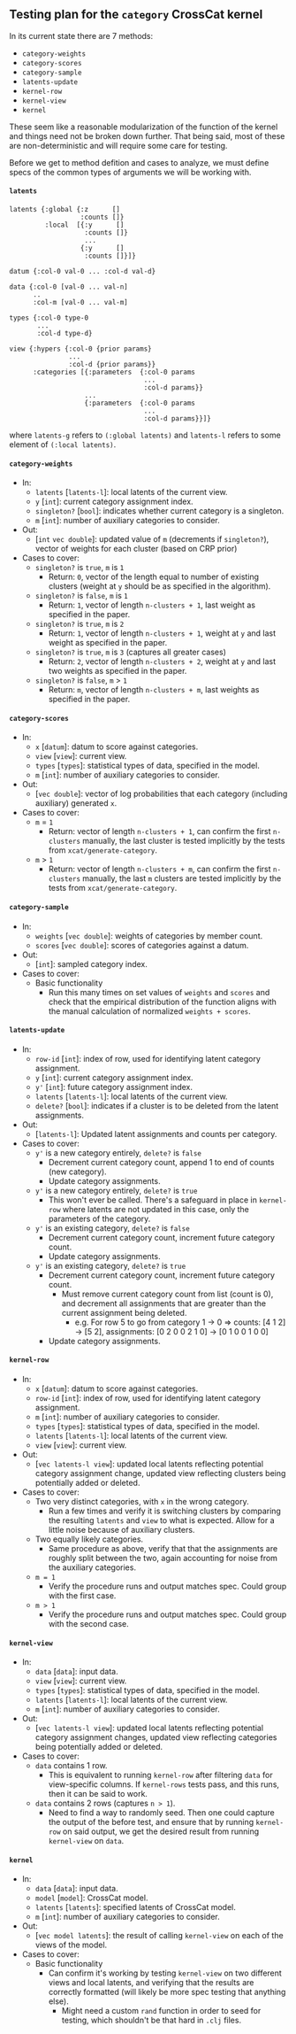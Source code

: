 ## Testing plan for the `category` CrossCat kernel

In its current state there are 7 methods:
- `category-weights`
- `category-scores`
- `category-sample`
- `latents-update`
- `kernel-row`
- `kernel-view`
- `kernel`

These seem like a reasonable modularization of the function of the kernel and things need not be broken down further. That being said, most of these are non-deterministic and will require some care for testing.

Before we get to method defition and cases to analyze, we must define specs of the common types of arguments we will be working with.

#### `latents`
```
latents {:global {:z      []
                  :counts []}
         :local  [{:y      []
                   :counts []}
                   ...
                  {:y      []
                   :counts []}]}

datum {:col-0 val-0 ... :col-d val-d}

data {:col-0 [val-0 ... val-n]
      ..
      :col-m [val-0 ... val-m]

types {:col-0 type-0
       ...
       :col-d type-d}

view {:hypers {:col-0 {prior params}
               ...
               :col-d {prior params}}
      :categories [{:parameters  {:col-0 params
                                  ...
                                  :col-d params}}
                   ...
                   {:parameters  {:col-0 params
                                  ...
                                  :col-d params}}]}
```
where `latents-g` refers to `(:global latents)` and `latents-l` refers to some element of `(:local latents)`.

#### `category-weights`
- In:
  - `latents` [`latents-l`]: local latents of the current view.
  - `y`             [`int`]: current category assignment index.
  - `singleton?`   [`bool`]: indicates whether current category is a singleton.
  - `m`             [`int`]: number of auxiliary categories to consider.
- Out:
  - [`int` `vec double`]: updated value of `m` (decrements if `singleton?`), vector of weights for each cluster (based on CRP prior)
- Cases to cover:
  - `singleton?` is `true`, `m` is `1`
    - Return: `0`, vector of the length equal to number of existing clusters (weight at `y` should be as specified in the algorithm).
  - `singleton?` is `false`, `m` is `1`
    - Return: `1`, vector of length `n-clusters + 1`, last weight as specified in the paper.
  - `singleton?` is `true`, `m` is `2`
    - Return: `1`, vector of length `n-clusters + 1`, weight at `y` and last weight as specified in the paper.
  - `singleton?` is `true`, `m` is `3` (captures all greater cases)
    - Return: `2`, vector of length `n-clusters + 2`, weight at `y` and last two weights as specified in the paper.
  - `singleton?` is `false`, `m` > `1`
    - Return: `m`, vector of length `n-clusters + m`, last weights as specified in the paper.

#### `category-scores`
- In:
  - `x`     [`datum`]: datum to score against categories.
  - `view`   [`view`]: current view.
  - `types` [`types`]: statistical types of data, specified in the model.
  - `m`       [`int`]: number of auxiliary categories to consider.
- Out:
  - [`vec double`]: vector of log probabilities that each category (including auxiliary) generated `x`.
- Cases to cover:
  - `m` = `1`
    - Return: vector of length `n-clusters + 1`, can confirm the first `n-clusters` manually, the last cluster is tested implicitly by the tests from `xcat/generate-category`.
  - `m` > `1`
    - Return: vector of length `n-clusters + m`, can confirm the first `n-clusters` manually, the last `m` clusters are tested implicitly by the tests from `xcat/generate-category`.

#### `category-sample`
- In:
  - `weights` [`vec double`]: weights of categories by member count.
  - `scores`  [`vec double`]: scores of categories against a datum.
- Out:
  - [`int`]: sampled category index.
- Cases to cover:
  - Basic functionality
    - Run this many times on set values of `weights` and `scores` and check that the empirical distribution of the function aligns with the manual calculation of normalized `weights + scores`.

#### `latents-update`
- In:
  - `row-id`        [`int`]: index of row, used for identifying latent category assignment.
  - `y`             [`int`]: current category assignment index.
  - `y'`            [`int`]: future category assignment index.
  - `latents` [`latents-l`]: local latents of the current view.
  - `delete?`      [`bool`]: indicates if a cluster is to be deleted from the latent assignments. 
- Out:
    - [`latents-l`]: Updated latent assignments and counts per category.
- Cases to cover:
  - `y'` is a new category entirely, `delete?` is `false`
    - Decrement current category count, append 1 to end of counts (new category).
    - Update category assignments.
  - `y'` is a new category entirely, `delete?` is `true`
    - This won't ever be called. There's a safeguard in place in `kernel-row` where latents are not updated in this case, only the parameters of the category.
  - `y'` is an existing category, `delete?` is `false`
    - Decrement current category count, increment future category count.
    - Update category assignments.
  - `y'` is an existing category, `delete?` is `true`
    - Decrement current category count, increment future category count.
      - Must remove current category count from list (count is 0), and decrement all assignments that are greater than the current assignment being deleted.
        - e.g. For row 5 to go from category 1 -> 0 => counts: [4 1 2] -> [5 2], assignments: [0 2 0 0 2 1 0] -> [0 1 0 0 1 0 0]
    - Update category assignments.
    

#### `kernel-row`
- In:
  - `x`           [`datum`]: datum to score against categories.
  - `row-id`        [`int`]: index of row, used for identifying latent category assignment.
  - `m`             [`int`]: number of auxiliary categories to consider.
  - `types`       [`types`]: statistical types of data, specified in the model.
  - `latents` [`latents-l`]: local latents of the current view.
  - `view`         [`view`]: current view.
- Out:
  - [`vec latents-l view`]: updated local latents reflecting potential category assignment change, updated view reflecting clusters being potentially added or deleted.
- Cases to cover:
  - Two very distinct categories, with `x` in the wrong category.
    - Run a few times and verify it is switching clusters by comparing the resulting `latents` and `view` to what is expected. Allow for a little noise because of auxiliary clusters.
  - Two equally likely categories.
    - Same procedure as above, verify that that the assignments are roughly split between the two, again accounting for noise from the auxiliary categories.
  - `m = 1`
    - Verify the procedure runs and output matches spec. Could group with the first case.
  - `m > 1`
    - Verify the procedure runs and output matches spec. Could group with the second case.


#### `kernel-view`
- In:
  - `data`         [`data`]: input data.
  - `view`         [`view`]: current view.
  - `types`       [`types`]: statistical types of data, specified in the model.
  - `latents` [`latents-l`]: local latents of the current view.
  - `m`             [`int`]: number of auxiliary categories to consider.
- Out:
  - [`vec latents-l view`]: updated local latents reflecting potential category assignment changes, updated view reflecting categories being potentially added or deleted.
- Cases to cover:
  - `data` contains 1 row.
    - This is equivalent to running `kernel-row` after filtering `data` for view-specific columns. If `kernel-rows` tests pass, and this runs, then it can be said to work.
  - `data` contains 2 rows (captures `n > 1`).
    - Need to find a way to randomly seed. Then one could capture the output of the before test, and ensure that by running `kernel-row` on said output, we get the desired result from running `kernel-view` on `data`.
  

#### `kernel`
- In:
  - `data`       [`data`]: input data.
  - `model`     [`model`]: CrossCat model.
  - `latents` [`latents`]: specified latents of CrossCat model.
  - `m`           [`int`]: number of auxiliary categories to consider.
- Out:
  - [`vec model latents`]: the result of calling `kernel-view` on each of the views of the model.
- Cases to cover:
  - Basic functionality
    - Can confirm it's working by testing `kernel-view` on two different views and local latents, and verifying that the results are correctly formatted (will likely be more spec testing that anything else).
      - Might need a custom `rand` function in order to seed for testing, which shouldn't be that hard in `.clj` files.

